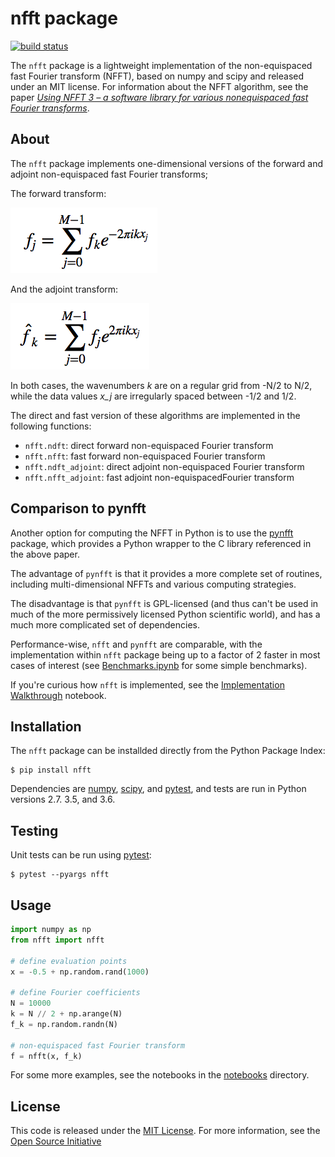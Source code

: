 # nfft package

[![build status](
  http://img.shields.io/travis/jakevdp/nfft/master.svg?style=flat)](
 https://travis-ci.org/jakevdp/nfft/)

The ``nfft`` package is a lightweight implementation of the non-equispaced
fast Fourier transform (NFFT), based on numpy and scipy and released under
an MIT license.
For information about the NFFT algorithm, see the paper
[*Using NFFT 3 – a software library for various nonequispaced fast Fourier transforms*](http://dl.acm.org/citation.cfm?id=1555388).



## About

The ``nfft`` package implements one-dimensional versions of the forward and
adjoint non-equispaced fast Fourier transforms;

The forward transform:

![$f_j = \sum_{j=0}^{M-1} f_k e^{-2\pi i k x_j}$](figures/forward-formula.png)

And the adjoint transform:

![$\hat{f}_k = \sum_{j=0}^{M-1} f_j e^{2\pi i k x_j}$](figures/adjoint-formula.png)

In both cases, the wavenumbers *k* are on a regular grid from -N/2 to N/2,
while the data values *x_j* are irregularly spaced between -1/2 and 1/2.

The direct and fast version of these algorithms are implemented in the following
functions:

- ``nfft.ndft``: direct forward non-equispaced Fourier transform
- ``nfft.nfft``: fast forward non-equispaced Fourier transform
- ``nfft.ndft_adjoint``: direct adjoint non-equispaced Fourier transform
- ``nfft.nfft_adjoint``: fast adjoint non-equispacedFourier transform



## Comparison to pynfft

Another option for computing the NFFT in Python is to use the
[pynfft](https://github.com/ghisvail/pyNFFT/) package, which provides a
Python wrapper to the C library referenced in the above paper.

The advantage of ``pynfft`` is that it provides a more complete set of
routines, including multi-dimensional NFFTs and various computing strategies.

The disadvantage is that ``pynfft`` is GPL-licensed (and thus can't be used
in much of the more permissively licensed Python scientific world), and has
a much more complicated set of dependencies.

Performance-wise, ``nfft`` and ``pynfft`` are comparable, with the
implementation within ``nfft`` package being up to a factor of 2 faster
in most cases of interest (see [Benchmarks.ipynb](notebooks/Benchmarks.ipynb)
for some simple benchmarks).

If you're curious how ``nfft`` is implemented, see the [Implementation
Walkthrough](notebooks/ImplementationWalkthrough.ipynb) notebook.



## Installation

The ``nfft`` package can be installded directly from the Python Package Index:

```
$ pip install nfft
```

Dependencies are [numpy](http://www.numpy.org), [scipy](http://www.scipy.org), and [pytest](http://www.pytest.org), and tests are run in Python versions 2.7. 3.5, and 3.6.




## Testing

Unit tests can be run using [pytest](http://pytest.org):

```
$ pytest --pyargs nfft
```



## Usage

```python
import numpy as np
from nfft import nfft

# define evaluation points
x = -0.5 + np.random.rand(1000)

# define Fourier coefficients
N = 10000
k = N // 2 + np.arange(N)
f_k = np.random.randn(N)

# non-equispaced fast Fourier transform
f = nfft(x, f_k)
```

For some more examples, see the notebooks in the [notebooks](notebooks)
directory.




## License

This code is released under the [MIT License](LICENSE). For more information,
see the [Open Source Initiative](https://opensource.org/licenses/MIT)